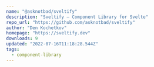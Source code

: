 ```yaml
---
name: "@asknotbad/sveltify"
description: "Sveltify — Component Library for Svelte"
repo_url: "https://github.com/asknotbad/sveltify"
author: "Den Kochetkov"
homepage: "https://sveltify.dev"
downloads: 9
updated: "2022-07-16T11:18:28.544Z"
tags: 
  - component-library
---
```

